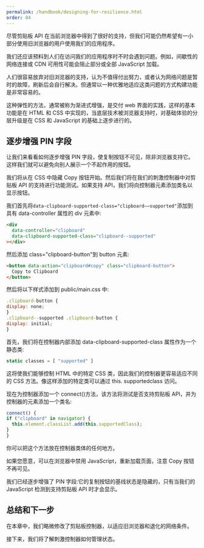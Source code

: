 ```yaml
---
permalink: /handbook/designing-for-resilience.html
order: 04
---
```


尽管剪贴板 API 在当前浏览器中得到了很好的支持，但我们可能仍然希望有一小部分使用旧浏览器的用户使用我们的应用程序。

我们还应该预料到人们在访问我们的应用程序时不时会遇到问题。例如，间歇性的网络连接或 CDN 可用性可能会阻止部分或全部 JavaScript 加载。

人们很容易放弃对旧浏览器的支持，认为不值得付出努力，或者认为网络问题是暂时的故障，刷新后会自行解决。但通常以一种优雅地适应这类问题的方式构建功能是非常容易的。

这种弹性的方法，通常被称为渐进式增强，是交付 web 界面的实践，这样的基本功能是在 HTML 和 CSS 中实现的，当底层技术被浏览器支持时，对基础体验的分层升级是在 CSS 和 JavaScript 的基础上逐步进行的。

## 逐步增强 PIN 字段

让我们来看看如何逐步增强 PIN 字段，使复制按钮不可见，除非浏览器支持它。这样我们就可以避免向别人展示一个不起作用的按钮。

我们将从在 CSS 中隐藏 Copy 按钮开始。然后我们将在我们的刺激控制器中对剪贴板 API 的支持进行功能测试。如果支持 API，我们将向控制器元素添加类名以显示按钮。

我们首先将`data-clipboard-supported-class="clipboard——supported"`添加到具有 data-controller 属性的 div 元素中:

```html
<div
  data-controller="clipboard"
  data-clipboard-supported-class="clipboard--supported"
></div>
```

然后添加 class="clipboard-button"到 button 元素:

```html
<button data-action="clipboard#copy" class="clipboard-button">
  Copy to Clipboard
</button>
```

然后将以下样式添加到 public/main.css 中:

```javascript
.clipboard-button {
display: none;
}
.clipboard--supported .clipboard-button {
display: initial;
}
```

首先，我们将在控制器内部添加 data-clipboard-supported-class 属性作为一个静态类:

```javascript
static classes = [ "supported" ]
```

这将使我们能够控制 HTML 中的特定 CSS 类，因此我们的控制器更容易适应不同的 CSS 方法。像这样添加的特定类可以通过 this. supportedclass 访问。

现在为控制器添加一个 connect()方法，该方法将测试是否支持剪贴板 API，并为控制器的元素添加一个类名:

```javascript
connect() {
if ("clipboard" in navigator) {
  this.element.classList.add(this.supportedClass);
}
}
```

你可以把这个方法放在控制器类体的任何地方。

如果您愿意，可以在浏览器中禁用 JavaScript，重新加载页面，注意 Copy 按钮不再可见。

我们已经逐步增强了 PIN 字段:它的复制按钮的基线状态是隐藏的，只有当我们的 JavaScript 检测到支持剪贴板 API 时才会显示。

## 总结和下一步

在本章中，我们略微修改了剪贴板控制器，以适应旧浏览器和退化的网络条件。

接下来，我们将了解刺激控制器如何管理状态。
